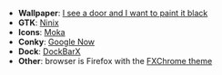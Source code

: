 + **Wallpaper**: [I see a door and I want to paint it black](goatv2.png)
+ **GTK**: [Ninix](http://robrobinbin.deviantart.com/art/Ninix-GTK-theme-a-light-Numix-variant-441882820)
+ **Icons**: [Moka](http://mokaproject.com/moka-icon-theme/)
+ **Conky**: [Google Now](http://satya164.deviantart.com/art/Conky-Google-Now-366545753)
+ **Dock**: [DockBarX](https://github.com/M7S/dockbarx)
+ **Other**: browser is Firefox with the [FXChrome theme](https://addons.mozilla.org/en-US/firefox/addon/fxchrome/?src=search)
